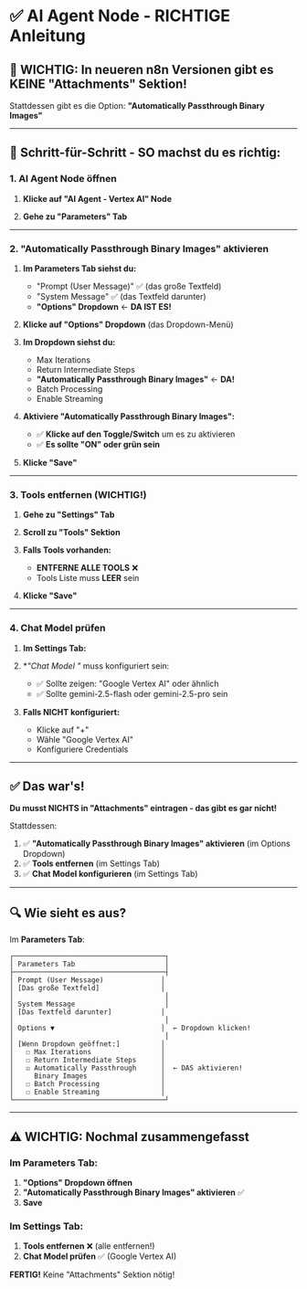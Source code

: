 # ✅ AI Agent Node - RICHTIGE Anleitung

## 🎯 WICHTIG: In neueren n8n Versionen gibt es KEINE "Attachments" Sektion!

Stattdessen gibt es die Option: **"Automatically Passthrough Binary Images"**

---

## 📝 Schritt-für-Schritt - SO machst du es richtig:

### 1. AI Agent Node öffnen

1. **Klicke auf "AI Agent - Vertex AI" Node**

2. **Gehe zu "Parameters" Tab**

---

### 2. "Automatically Passthrough Binary Images" aktivieren

1. **Im Parameters Tab siehst du:**
   - "Prompt (User Message)" ✅ (das große Textfeld)
   - "System Message" ✅ (das Textfeld darunter)
   - **"Options" Dropdown** ← **DA IST ES!**

2. **Klicke auf "Options" Dropdown** (das Dropdown-Menü)

3. **Im Dropdown siehst du:**
   - Max Iterations
   - Return Intermediate Steps
   - **"Automatically Passthrough Binary Images"** ← **DA!**
   - Batch Processing
   - Enable Streaming

4. **Aktiviere "Automatically Passthrough Binary Images":**
   - ✅ **Klicke auf den Toggle/Switch** um es zu aktivieren
   - ✅ **Es sollte "ON" oder grün sein**

5. **Klicke "Save"**

---

### 3. Tools entfernen (WICHTIG!)

1. **Gehe zu "Settings" Tab**

2. **Scroll zu "Tools" Sektion**

3. **Falls Tools vorhanden:**
   - **ENTFERNE ALLE TOOLS** ❌
   - Tools Liste muss **LEER** sein

4. **Klicke "Save"**

---

### 4. Chat Model prüfen

1. **Im Settings Tab:**

2. **"Chat Model *"** muss konfiguriert sein:
   - ✅ Sollte zeigen: "Google Vertex AI" oder ähnlich
   - ✅ Sollte gemini-2.5-flash oder gemini-2.5-pro sein

3. **Falls NICHT konfiguriert:**
   - Klicke auf "+"
   - Wähle "Google Vertex AI"
   - Konfiguriere Credentials

---

## ✅ Das war's!

**Du musst NICHTS in "Attachments" eintragen - das gibt es gar nicht!**

Stattdessen:
1. ✅ **"Automatically Passthrough Binary Images" aktivieren** (im Options Dropdown)
2. ✅ **Tools entfernen** (im Settings Tab)
3. ✅ **Chat Model konfigurieren** (im Settings Tab)

---

## 🔍 Wie sieht es aus?

Im **Parameters Tab**:

```
┌─────────────────────────────────────┐
│ Parameters Tab                      │
├─────────────────────────────────────┤
│ Prompt (User Message)              │
│ [Das große Textfeld]               │
│                                     │
│ System Message                      │
│ [Das Textfeld darunter]            │
│                                     │
│ Options ▼                          │  ← Dropdown klicken!
│                                     │
│ [Wenn Dropdown geöffnet:]          │
│   ☐ Max Iterations                 │
│   ☐ Return Intermediate Steps      │
│   ☑ Automatically Passthrough      │  ← DAS aktivieren!
│     Binary Images                  │
│   ☐ Batch Processing               │
│   ☐ Enable Streaming               │
└─────────────────────────────────────┘
```

---

## ⚠️ WICHTIG: Nochmal zusammengefasst

### Im Parameters Tab:

1. **"Options" Dropdown öffnen**
2. **"Automatically Passthrough Binary Images" aktivieren** ✅
3. **Save**

### Im Settings Tab:

1. **Tools entfernen** ❌ (alle entfernen!)
2. **Chat Model prüfen** ✅ (Google Vertex AI)

**FERTIG!** Keine "Attachments" Sektion nötig!

